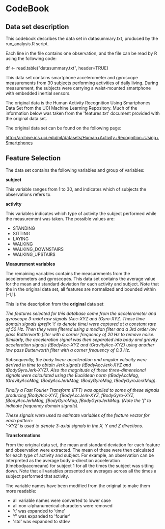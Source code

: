 
CodeBook
=================

Data set description
-----------------

This codebook describes the data set in datasummary.txt, produced by the run_analysis.R script.

Each line in the file contains one observation, and the file can be read by R using the following code:

df <- read.table("datasummary.txt", header=TRUE)

This data set contains smartphone accelerometer and gyroscope measurements from 30 subjects performing activities of daily living. During measurement, the subjects were carrying a waist-mounted smartphone with embedded inertial sensors.

The original data is the Human Activity Recognition Using Smartphones Data Set from the UCI Machine Learning Repository. Much of the information below was taken from the 'features.txt' document provided with the original data set.

The original data set can be found on the following page:

http://archive.ics.uci.edu/ml/datasets/Human+Activity+Recognition+Using+Smartphones

Feature Selection 
-----------------

The data set contains the following variables and group of variables:

**subject**

This variable ranges from 1 to 30, and indicates which of subjects the observations refers to.

**activity**

This variables indicates which type of activity the subject performed while the measurement was taken. The possible values are:

- STANDING         
- SITTING            
- LAYING             
- WALKING            
- WALKING_DOWNSTAIRS
- WALKING_UPSTAIRS 

**Measurement variables**

The remaining variables contains the measurements from the accelerometers and gyroscopes. This data set contains the average value for the mean and standard deviation for each activity and subject. Note that the in the original data set, all features are normalized and bounded within [-1,1].

This is the description from the **original** data set:

*The features selected for this database come from the accelerometer and gyroscope 3-axial raw signals tAcc-XYZ and tGyro-XYZ. These time domain signals (prefix 't' to denote time) were captured at a constant rate of 50 Hz. Then they were filtered using a median filter and a 3rd order low pass Butterworth filter with a corner frequency of 20 Hz to remove noise. Similarly, the acceleration signal was then separated into body and gravity acceleration signals (tBodyAcc-XYZ and tGravityAcc-XYZ) using another low pass Butterworth filter with a corner frequency of 0.3 Hz.* 

*Subsequently, the body linear acceleration and angular velocity were derived in time to obtain Jerk signals (tBodyAccJerk-XYZ and tBodyGyroJerk-XYZ). Also the magnitude of these three-dimensional signals were calculated using the Euclidean norm (tBodyAccMag, tGravityAccMag, tBodyAccJerkMag, tBodyGyroMag, tBodyGyroJerkMag).* 

*Finally a Fast Fourier Transform (FFT) was applied to some of these signals producing fBodyAcc-XYZ, fBodyAccJerk-XYZ, fBodyGyro-XYZ, fBodyAccJerkMag, fBodyGyroMag, fBodyGyroJerkMag. (Note the 'f' to indicate frequency domain signals).* 

*These signals were used to estimate variables of the feature vector for each pattern:  
'-XYZ' is used to denote 3-axial signals in the X, Y and Z directions.*

**Transformations**

From the original data set, the mean and standard deviation for each feature and observation were extracted. The mean of these were then calculated for each type of activity and subject. For example, an observation can be interpreted as the average body x-direction acceleration (timebodyaccmeanx) for subject 1 for all the times the subject was sitting down. Note that all variables presented are averages across all the times a subject performed that activity.

The variable names have been modified from the original to make them more readable:

- all variable names were converted to lower case
- all non-alphanumerical characters were removed
- 't' was expanded to 'time'
- 'f' was expanded to 'fourier'
- 'std' was expanded to stdev

